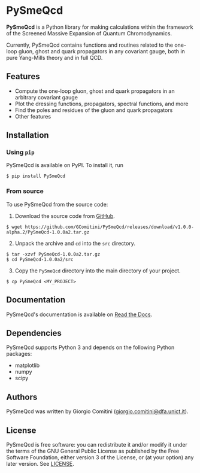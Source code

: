 # PySmeQcd

**PySmeQcd** is a Python library for making calculations within the framework of
the Screened Massive Expansion of Quantum Chromodynamics.

Currently, PySmeQcd contains functions and routines related to the one-loop gluon,
ghost and quark propagators in any covariant gauge, both in
pure Yang-Mills theory and in full QCD.

## Features

- Compute the one-loop gluon, ghost and quark propagators in an arbitrary covariant gauge
- Plot the dressing functions, propagators, spectral functions, and more
- Find the poles and residues of the gluon and quark propagators
- Other features

## Installation

### Using ```pip```

PySmeQcd is available on PyPI. To install it, run

```console
$ pip install PySmeQcd
```

### From source

To use PySmeQcd from the source code:

1. Download the source code from [GitHub](https://github.com/GComitini/PySmeQcd/releases/download/v1.0.0-alpha.2/PySmeQcd-1.0.0a2.tar.gz).
  ```console
  $ wget https://github.com/GComitini/PySmeQcd/releases/download/v1.0.0-alpha.2/PySmeQcd-1.0.0a2.tar.gz
  ```

2. Unpack the archive and `cd` into the `src` directory.
  ```console
  $ tar -xzvf PySmeQcd-1.0.0a2.tar.gz
  $ cd PySmeQcd-1.0.0a2/src
  ```

3. Copy the ```PySmeQcd``` directory into the main directory of your project.
  ```console
  $ cp PySmeQcd <MY_PROJECT>
  ```

## Documentation

PySmeQcd's documentation is available on [Read the Docs](https://pysmeqcd.readthedocs.io).

## Dependencies

PySmeQcd supports Python 3 and depends on the following Python packages:

- matplotlib
- numpy
- scipy

## Authors

PySmeQcd was written by Giorgio Comitini (giorgio.comitini@dfa.unict.it).

## License

PySmeQcd is free software: you can redistribute it and/or modify it under the
terms of the GNU General Public License as published by the Free Software
Foundation, either version 3 of the License, or (at your option) any later
version. See [LICENSE](https://github.com/GComitini/PySmeQcd/blob/master/LICENSE).

